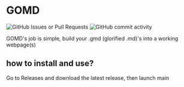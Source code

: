 # GOMD
![GitHub Issues or Pull Requests](https://img.shields.io/github/issues/core6quad/GOMD)
![GitHub commit activity](https://img.shields.io/github/commit-activity/m/core6quad/GOMD)

GOMD's job is simple, build your .gmd (glorified .md)'s into a working webpage(s)

## how to install and use?
Go to Releases and download the latest release, then launch main